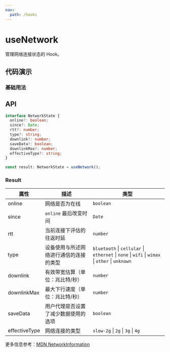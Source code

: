 ```yaml
---
nav:
  path: /hooks
---
```


# useNetwork

管理网络连接状态的 Hook。

## 代码演示

### 基础用法

<code src="./demo/demo1.tsx"></code>

## API

```typescript
interface NetworkState {
  online?: boolean;
  since?: Date;
  rtt?: number;
  type?: string;
  downlink?: number;
  saveData?: boolean;
  downlinkMax?: number;
  effectiveType?: string;
}

const result: NetworkState = useNetwork();
```

### Result

| 属性          | 描述                                   | 类型                                                                                           |
| ------------- | -------------------------------------- | ---------------------------------------------------------------------------------------------- |
| online        | 网络是否为在线                         | `boolean`                                                                                      |
| since         | `online` 最后改变时间                  | `Date`                                                                                         |
| rtt           | 当前连接下评估的往返时延               | `number`                                                                                       |
| type          | 设备使用与所述网络进行通信的连接的类型 | `bluetooth` \| `cellular` \| `ethernet` \| `none` \| `wifi` \| `wimax` \| `other` \| `unknown` |
| downlink      | 有效带宽估算（单位：兆比特/秒）        | `number`                                                                                       |
| downlinkMax   | 最大下行速度（单位：兆比特/秒）        | `number`                                                                                       |
| saveData      | 用户代理是否设置了减少数据使用的选项   | `boolean`                                                                                      |
| effectiveType | 网络连接的类型                         | `slow-2g` \| `2g` \| `3g` \| `4g`                                                              |

更多信息参考：[MDN NetworkInformation](https://developer.mozilla.org/en-US/docs/Web/API/NetworkInformation)

